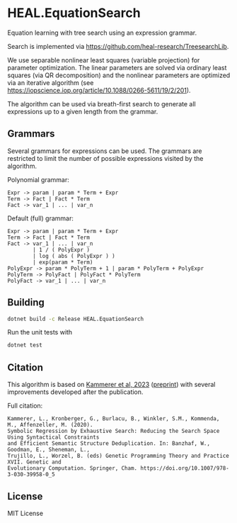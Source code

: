 # HEAL.EquationSearch
Equation learning with tree search using an expression grammar.

Search is implemented via https://github.com/heal-research/TreesearchLib.

We use separable nonlinear least squares (variable projection) for parameter optimization. The linear parameters are solved via ordinary least squares (via QR decomposition) and the nonlinear parameters are optimized via an iterative algorithm (see https://iopscience.iop.org/article/10.1088/0266-5611/19/2/201). 

The algorithm can be used via breath-first search to generate all expressions up to a given length from the grammar.

## Grammars
Several grammars for expressions can be used. 
The grammars are restricted to limit the number of possible expressions visited by the algorithm.

Polynomial grammar:
```
Expr -> param | param * Term + Expr
Term -> Fact | Fact * Term 
Fact -> var_1 | ... | var_n
```

Default (full) grammar:
```
Expr -> param | param * Term + Expr    
Term -> Fact | Fact * Term             
Fact -> var_1 | ... | var_n
        | 1 / ( PolyExpr )
        | log ( abs ( PolyExpr ) )
        | exp(param * Term)
PolyExpr -> param * PolyTerm + 1 | param * PolyTerm + PolyExpr
PolyTerm -> PolyFact | PolyFact * PolyTerm
PolyFact -> var_1 | ... | var_n
```

## Building
```sh
dotnet build -c Release HEAL.EquationSearch
```

Run the unit tests with
```sh
dotnet test
```

## Citation

This algorithm is based on [Kammerer et al, 2023](https://link.springer.com/chapter/10.1007/978-3-030-39958-0_5) ([preprint](https://arxiv.org/abs/2109.13895)) with several improvements developed after the publication.

Full citation:
```
Kammerer, L., Kronberger, G., Burlacu, B., Winkler, S.M., Kommenda, M., Affenzeller, M. (2020).
Symbolic Regression by Exhaustive Search: Reducing the Search Space Using Syntactical Constraints 
and Efficient Semantic Structure Deduplication. In: Banzhaf, W., Goodman, E., Sheneman, L., 
Trujillo, L., Worzel, B. (eds) Genetic Programming Theory and Practice XVII. Genetic and 
Evolutionary Computation. Springer, Cham. https://doi.org/10.1007/978-3-030-39958-0_5
```

## License
MIT License


